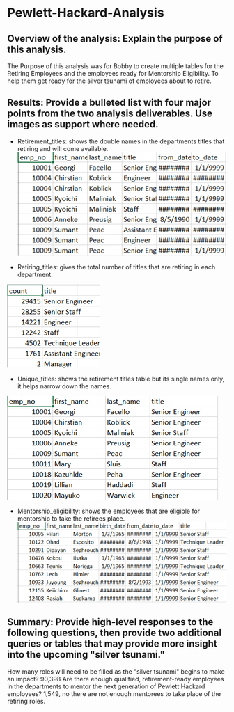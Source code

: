 # Pewlett-Hackard-Analysis
## Overview of the analysis: Explain the purpose of this analysis.
The Purpose of this analysis was for Bobby to create multiple tables for the Retiring Employees and the employees ready for Mentorship Eligibility. To help them get ready for the silver tsunami of employees about to retire.
## Results: Provide a bulleted list with four major points from the two analysis deliverables. Use images as support where needed.
* Retirement_titles: shows the double names in the departments titles that retiring and will come available. 
![retirement_titles](https://github.com/gabby338414/Pewlett-Hackard-Analysis/blob/03cfcab6115510cba4e3e582043d48e80c3a35dd/Data/retirement_titles.PNG)

* Retiring_titles: gives the total number of titles that are retiring in each department.

![retiring_titles](https://github.com/gabby338414/Pewlett-Hackard-Analysis/blob/859dd355c503e97645a384a97b6d9c71931208ce/Data/retiring_titles.PNG)

* Unique_titles: shows the retirement titles table but its single names only, it helps narrow down the names.

![unique_titles](https://github.com/gabby338414/Pewlett-Hackard-Analysis/blob/2f2afcd7568d443a1ad65856c48665f8b0f113cd/Data/unique_titles.PNG)

* Mentorship_eligibility: shows the employees that are eligible for mentorship to take the retirees place.
![mentorship_eligibility](https://github.com/gabby338414/Pewlett-Hackard-Analysis/blob/457f0402c1a9c7d04fd9087c2975b9da48368fc8/Data/mentorship_eligibility.PNG)

## Summary: Provide high-level responses to the following questions, then provide two additional queries or tables that may provide more insight into the upcoming "silver tsunami."
How many roles will need to be filled as the "silver tsunami" begins to make an impact? 90,398
Are there enough qualified, retirement-ready employees in the departments to mentor the next generation of Pewlett Hackard employees? 1,549, no there are not enough mentorees to take place of the retiring roles.
